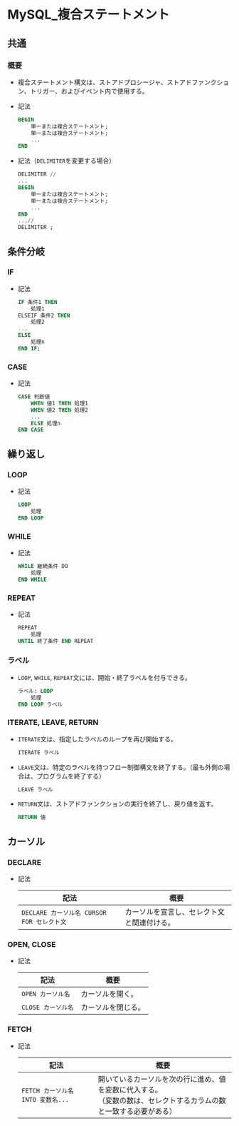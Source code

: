 # MySQL_複合ステートメント

## 共通

### 概要

- 複合ステートメント構文は、ストアドプロシージャ、ストアドファンクション、トリガー、およびイベント内で使用する。

- 記法

  ```sql
  BEGIN
      単一または複合ステートメント;
      単一または複合ステートメント;
      ...
  END
  ```

- 記法（`DELIMITER`を変更する場合）

  ```sql
  DELIMITER //
  ...
  BEGIN
      単一または複合ステートメント;
      単一または複合ステートメント;
      ...
  END
  ...//
  DELIMITER ;
  ```

## 条件分岐

### IF

- 記法

  ```sql
  IF 条件1 THEN
      処理1
  ELSEIF 条件2 THEN
      処理2
  ...
  ELSE
      処理n
  END IF;
  ```

### CASE

- 記法

  ```sql
  CASE 判断値
      WHEN 値1 THEN 処理1
      WHEN 値2 THEN 処理2
      ...
      ELSE 処理n
  END CASE
  ```

## 繰り返し

### LOOP

- 記法

  ```sql
  LOOP
      処理
  END LOOP
  ```

### WHILE

- 記法

  ```sql
  WHILE 継続条件 DO
      処理
  END WHILE
  ```

### REPEAT

- 記法

  ```sql
  REPEAT
      処理
  UNTIL 終了条件 END REPEAT
  ```

### ラベル

- `LOOP`, `WHILE`, `REPEAT`文には、開始・終了ラベルを付与できる。

  ```sql
  ラベル: LOOP
      処理
  END LOOP ラベル
  ```

### ITERATE, LEAVE, RETURN

- `ITERATE`文は、指定したラベルのループを再び開始する。

  ```sql
  ITERATE ラベル
  ```

- `LEAVE`文は、特定のラベルを持つフロー制御構文を終了する。（最も外側の場合は、プログラムを終了する）

  ```sql
  LEAVE ラベル
  ```

- `RETURN`文は、ストアドファンクションの実行を終了し、戻り値を返す。

  ```sql
  RETURN 値
  ```

## カーソル

### DECLARE

- 記法

  | 記法                                       | 概要                                       |
  | ------------------------------------------ | ------------------------------------------ |
  | `DECLARE カーソル名 CURSOR FOR セレクト文` | カーソルを宣言し、セレクト文と関連付ける。 |

### OPEN, CLOSE

- 記法

  | 記法               | 概要               |
  | ------------------ | ------------------ |
  | `OPEN カーソル名`  | カーソルを開く。   |
  | `CLOSE カーソル名` | カーソルを閉じる。 |

### FETCH

- 記法

  | 記法                              | 概要                                                         |
  | --------------------------------- | ------------------------------------------------------------ |
  | `FETCH カーソル名 INTO 変数名...` | 開いているカーソルを次の行に進め、値を変数に代入する。<br />（変数の数は、セレクトするカラムの数と一致する必要がある） |
